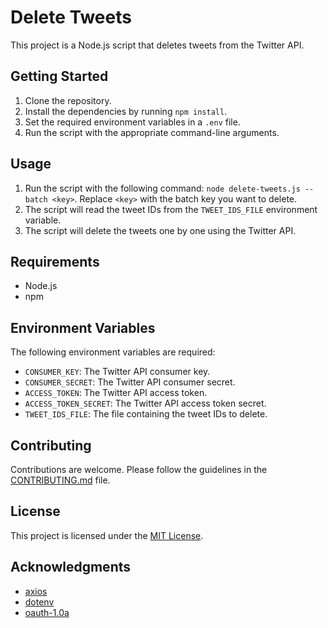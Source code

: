 # Delete Tweets

This project is a Node.js script that deletes tweets from the Twitter API.

## Getting Started

1. Clone the repository.
2. Install the dependencies by running `npm install`.
3. Set the required environment variables in a `.env` file.
4. Run the script with the appropriate command-line arguments.

## Usage

1. Run the script with the following command: `node delete-tweets.js --batch <key>`. Replace `<key>` with the batch key you want to delete.
2. The script will read the tweet IDs from the `TWEET_IDS_FILE` environment variable.
3. The script will delete the tweets one by one using the Twitter API.

## Requirements

- Node.js
- npm

## Environment Variables

The following environment variables are required:

- `CONSUMER_KEY`: The Twitter API consumer key.
- `CONSUMER_SECRET`: The Twitter API consumer secret.
- `ACCESS_TOKEN`: The Twitter API access token.
- `ACCESS_TOKEN_SECRET`: The Twitter API access token secret.
- `TWEET_IDS_FILE`: The file containing the tweet IDs to delete.

## Contributing

Contributions are welcome. Please follow the guidelines in the [CONTRIBUTING.md](CONTRIBUTING.md) file.

## License

This project is licensed under the [MIT License](LICENSE).

## Acknowledgments

- [axios](https://github.com/axios/axios)
- [dotenv](https://github.com/motdotla/dotenv)
- [oauth-1.0a](https://github.com/ddo/oauth-1.0a)